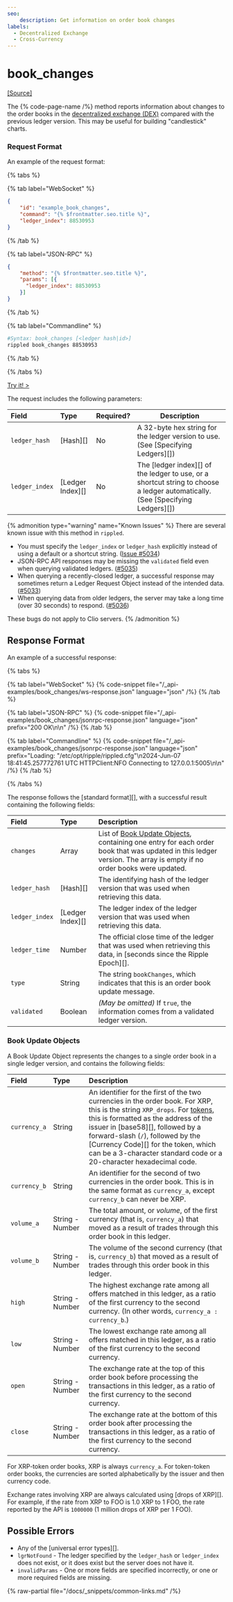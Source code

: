 ```yaml
---
seo:
    description: Get information on order book changes
labels:
  - Decentralized Exchange
  - Cross-Currency
---
```

# book_changes
[[Source]](https://github.com/XRPLF/rippled/blob/master/src/ripple/rpc/BookChanges.h "Source")

The {% code-page-name /%} method reports information about changes to the order books in the [decentralized exchange (DEX)](../../../../concepts/tokens/decentralized-exchange/index.md) compared with the previous ledger version. This may be useful for building "candlestick" charts.

### Request Format

An example of the request format:

{% tabs %}

{% tab label="WebSocket" %}
```json
{
    "id": "example_book_changes",
    "command": "{% $frontmatter.seo.title %}",
    "ledger_index": 88530953
}
```
{% /tab %}

{% tab label="JSON-RPC" %}
```json
{
    "method": "{% $frontmatter.seo.title %}",
    "params": [{
      "ledger_index": 88530953
    }]
}
```
{% /tab %}

{% tab label="Commandline" %}
```sh
#Syntax: book_changes [<ledger hash|id>]
rippled book_changes 88530953
```
{% /tab %}

{% /tabs %}

[Try it! >](/resources/dev-tools/websocket-api-tool#book_changes)

The request includes the following parameters:

| Field          | Type             | Required? | Description |
|:---------------|:-----------------|:----------|-------------|
| `ledger_hash`  | [Hash][]         | No        | A 32-byte hex string for the ledger version to use. (See [Specifying Ledgers][]) |
| `ledger_index` | [Ledger Index][] | No        | The [ledger index][] of the ledger to use, or a shortcut string to choose a ledger automatically. (See [Specifying Ledgers][]) |

{% admonition type="warning" name="Known Issues" %}
There are several known issue with this method in `rippled`.

- You must specify the `ledger_index` or `ledger_hash` explicitly instead of using a default or a shortcut string. ([Issue #5034](https://github.com/XRPLF/rippled/issues/5034))
- JSON-RPC API responses may be missing the `validated` field even when querying validated ledgers. ([#5035](https://github.com/XRPLF/rippled/issues/5035))
- When querying a recently-closed ledger, a successful response may sometimes return a Ledger Request Object instead of the intended data. ([#5033](https://github.com/XRPLF/rippled/issues/5033))
- When querying data from older ledgers, the server may take a long time (over 30 seconds) to respond. ([#5036](https://github.com/XRPLF/rippled/issues/5036))

These bugs do not apply to Clio servers.
{% /admonition %}

## Response Format

An example of a successful response:

{% tabs %}

{% tab label="WebSocket" %}
{% code-snippet file="/_api-examples/book_changes/ws-response.json" language="json" /%}
{% /tab %}

{% tab label="JSON-RPC" %}
{% code-snippet file="/_api-examples/book_changes/jsonrpc-response.json" language="json" prefix="200 OK\n\n" /%}
{% /tab %}

{% tab label="Commandline" %}
{% code-snippet file="/_api-examples/book_changes/jsonrpc-response.json" language="json" prefix="Loading: \"/etc/opt/ripple/rippled.cfg\"\n2024-Jun-07 18:41:45.257772761 UTC HTTPClient:NFO Connecting to 127.0.0.1:5005\n\n" /%}
{% /tab %}

{% /tabs %}

The response follows the [standard format][], with a successful result containing the following fields:

| Field          | Type             | Description             |
|:---------------|:-----------------|:------------------------|
| `changes`      | Array            | List of [Book Update Objects](#book-update-objects), containing one entry for each order book that was updated in this ledger version. The array is empty if no order books were updated. |
| `ledger_hash`  | [Hash][]         | The identifying hash of the ledger version that was used when retrieving this data. |
| `ledger_index` | [Ledger Index][] | The ledger index of the ledger version that was used when retrieving this data. |
| `ledger_time`  | Number           | The official close time of the ledger that was used when retrieving this data, in [seconds since the Ripple Epoch][]. |
| `type`         | String           | The string `bookChanges`, which indicates that this is an order book update message. |
| `validated`    | Boolean          | _(May be omitted)_ If `true`, the information comes from a validated ledger version. |

### Book Update Objects

A Book Update Object represents the changes to a single order book in a single ledger version, and contains the following fields:

| Field          | Type             | Description             |
|:---------------|:-----------------|:------------------------|
| `currency_a`   | String | An identifier for the first of the two currencies in the order book. For XRP, this is the string `XRP_drops`. For [tokens](../../../../concepts/tokens/index.md), this is formatted as the address of the issuer in [base58][], followed by a forward-slash (`/`), followed by the [Currency Code][] for the token, which can be a 3-character standard code or a 20-character hexadecimal code. |
| `currency_b`   | String | An identifier for the second of two currencies in the order book. This is in the same format as `currency_a`, except `currency_b` can never be XRP. 
| `volume_a`     | String - Number | The total amount, or _volume_, of the first currency (that is, `currency_a`) that moved as a result of trades through this order book in this ledger. |
| `volume_b`     | String - Number | The volume of the second currency (that is, `currency_b`) that moved as a result of trades through this order book in this ledger. |
| `high`         | String - Number | The highest exchange rate among all offers matched in this ledger, as a ratio of the first currency to the second currency. (In other words, `currency_a : currency_b`.) |
| `low`          | String - Number | The lowest exchange rate among all offers matched in this ledger, as a ratio of the first currency to the second currency. |
| `open`         | String - Number | The exchange rate at the top of this order book before processing the transactions in this ledger, as a ratio of the first currency to the second currency. |
| `close`        | String - Number | The exchange rate at the bottom of this order book after processing the transactions in this ledger, as a ratio of the first currency to the second currency. |

For XRP-token order books, XRP is always `currency_a`. For token-token order books, the currencies are sorted alphabetically by the issuer and then currency code.

Exchange rates involving XRP are always calculated using [drops of XRP][]. For example, if the rate from XRP to FOO is 1.0 XRP to 1 FOO, the rate reported by the API is `1000000` (1 million drops of XRP per 1 FOO).

## Possible Errors

* Any of the [universal error types][].
* `lgrNotFound` - The ledger specified by the `ledger_hash` or `ledger_index` does not exist, or it does exist but the server does not have it.
* `invalidParams` - One or more fields are specified incorrectly, or one or more required fields are missing.

{% raw-partial file="/docs/_snippets/common-links.md" /%}
